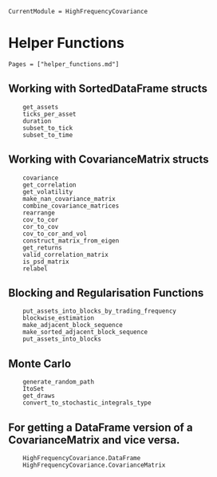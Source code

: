 
```@meta
CurrentModule = HighFrequencyCovariance
```

# Helper Functions

```@index
Pages = ["helper_functions.md"]
```

## Working with SortedDataFrame structs

```@docs
    get_assets
    ticks_per_asset
    duration
    subset_to_tick
    subset_to_time
```

## Working with CovarianceMatrix structs

```@docs
    covariance
    get_correlation
    get_volatility
    make_nan_covariance_matrix
    combine_covariance_matrices
    rearrange
    cov_to_cor
    cor_to_cov
    cov_to_cor_and_vol
    construct_matrix_from_eigen
    get_returns
    valid_correlation_matrix
    is_psd_matrix
    relabel
```

## Blocking and Regularisation Functions

```@docs
    put_assets_into_blocks_by_trading_frequency
    blockwise_estimation
    make_adjacent_block_sequence
    make_sorted_adjacent_block_sequence
    put_assets_into_blocks
```

## Monte Carlo

```@docs
    generate_random_path
    ItoSet
    get_draws
    convert_to_stochastic_integrals_type
```

## For getting a DataFrame version of a CovarianceMatrix and vice versa.

```@docs
    HighFrequencyCovariance.DataFrame
    HighFrequencyCovariance.CovarianceMatrix
```
